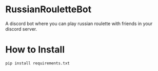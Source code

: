 # RussianRouletteBot
A discord bot where you can play russian roulette with friends in your discord server.

# How to Install
`pip install requirements.txt`
